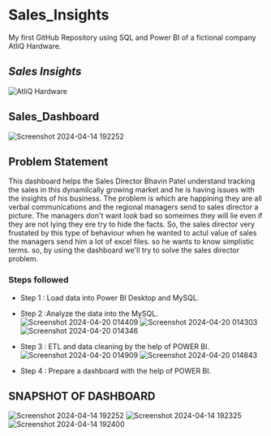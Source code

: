 # Sales_Insights

My first GitHub Repository using SQL and Power BI of a fictional company AtliQ Hardware.

## ***Sales Insights***
![AtliQ Hardware](https://github.com/vishuNkumar/vishu/assets/166616316/ff70764c-6323-4899-a920-a8be78448065)

## Sales_Dashboard
![Screenshot 2024-04-14 192252](https://github.com/vishuNkumar/vishu/assets/166616316/1bd3a9d5-d69d-4101-a7ea-7c0453d019e0)






## Problem Statement

This dashboard helps the Sales Director Bhavin Patel   understand tracking the sales in this dynamilcally growing market and he is having issues with the insights of his business. The problem is which are happining they are all verbal communications and the regional managers send to sales director a picture. The managers don't want look bad so someimes they will lie even if they are not lying they ere try to hide the facts. So, the sales director very frustated by this type of behaviour when he wanted to actul value of sales the managers send him a lot of excel files.
so he wants to know simplistic terms.
so, by using the dashboard we'll try to solve the sales director problem.  



### Steps followed 

- Step 1 :  Load data into Power BI Desktop and MySQL.
- Step 2 :Analyze the data into the MySQL.
![Screenshot 2024-04-20 014409](https://github.com/vishuNkumar/vishu/assets/166616316/ba88adb1-1335-4d8e-89e9-4ec33e0402bc)
![Screenshot 2024-04-20 014303](https://github.com/vishuNkumar/vishu/assets/166616316/cc081af9-b802-408b-8008-724940ae3c82)
![Screenshot 2024-04-20 014346](https://github.com/vishuNkumar/vishu/assets/166616316/58ec4dd5-e1be-4a5c-b470-1546390bccca)

- Step 3 : ETL and data cleaning by the help of POWER BI.
![Screenshot 2024-04-20 014909](https://github.com/vishuNkumar/vishu/assets/166616316/68948efc-7af1-4af7-9aea-10263702c073)
![Screenshot 2024-04-20 014843](https://github.com/vishuNkumar/vishu/assets/166616316/70017d6e-92ce-4f54-b4db-554488f77b28)

- Step 4 : Prepare a dashboard with the help of POWER BI.
## SNAPSHOT OF DASHBOARD
![Screenshot 2024-04-14 192252](https://github.com/vishuNkumar/vishu/assets/166616316/4714610f-3610-4a83-b312-77151da017d8)
![Screenshot 2024-04-14 192325](https://github.com/vishuNkumar/vishu/assets/166616316/66e2ba34-8b33-488a-b781-e550f3bae0ad)
![Screenshot 2024-04-14 192400](https://github.com/vishuNkumar/vishu/assets/166616316/0ef3d5b2-0440-4e0a-8528-92fd8fc6e6c1)





